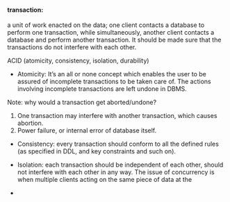 #### transaction:
a unit of work enacted on the data; one client contacts a database to perform one transaction, while simultaneously, another client contacts a database and perform another transaction.
It should be made sure that the transactions do not interfere with each other.

ACID (atomicity, consistency, isolation, durability)

* Atomicity: It’s an all or none concept which enables the user to be assured of incomplete transactions to be taken care of. The actions involving incomplete transactions are left undone in DBMS.

Note: why would a transaction get aborted/undone? 
1. One transaction may interfere with another transaction, which causes abortion. 
2. Power failure, or internal error of database itself.

* Consistency: every transaction should conform to all the defined rules (as specified in DDL, and key constraints and such on).

* Isolation: each transaction should be independent of each other, should not interfere with each other in any way. 
The issue of concurrency is when multiple clients acting on the same piece of data at the 
* 
